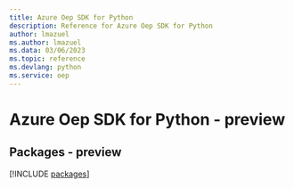 ```yaml
---
title: Azure Oep SDK for Python
description: Reference for Azure Oep SDK for Python
author: lmazuel
ms.author: lmazuel
ms.data: 03/06/2023
ms.topic: reference
ms.devlang: python
ms.service: oep
---
```

# Azure Oep SDK for Python - preview
## Packages - preview
[!INCLUDE [packages](oep-index.md)]